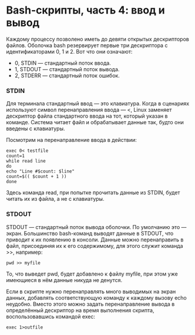 # Bash-скрипты, часть 4: ввод и вывод
Каждому процессу позволено иметь до девяти открытых дескрипторов файлов. Оболочка bash резервирует первые три дескриптора с идентификаторами 0, 1 и 2. Вот что они означают:
- 0, STDIN — стандартный поток ввода.
- 1, STDOUT — стандартный поток вывода.
- 2, STDERR — стандартный поток ошибок.

### STDIN
Для терминала стандартный ввод — это клавиатура. Когда в сценариях используют символ перенаправления ввода — <, Linux заменяет дескриптор файла стандартного ввода на тот, который указан в команде. Система читает файл и обрабатывает данные так, будто они введены с клавиатуры.

Посмотрим на перенаправление ввода в действии:
```shell
exec 0< testfile
count=1
while read line
do
echo "Line #$count: $line"
count=$(( $count + 1 ))
done
```

Здесь команда read, при попытке прочитать данные из STDIN, будет читать их из файла, а не с клавиатуры.

### STDOUT
STDOUT — стандартный поток вывода оболочки. По умолчанию это — экран. Большинство bash-команд выводят данные в STDOUT, что приводит к их появлению в консоли. Данные можно перенаправить в файл, присоединяя их к его содержимому, для этого служит команда >>, например:
```shell
pwd >> myfile
```

То, что выведет pwd, будет добавлено к файлу myfile, при этом уже имеющиеся в нём данные никуда не денутся.

Если в скрипте нужно перенаправлять много выводимых на экран данных, добавлять соответствующую команду к каждому вызову echo неудобно. Вместо этого можно задать перенаправление вывода в определённый дескриптор на время выполнения скрипта, воспользовавшись командой exec:
```shell
exec 1>outfile
```